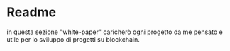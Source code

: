# Readme
in questa sezione "white-paper" caricherò ogni progetto da me pensato e utile per lo sviluppo di progetti su blockchain.
